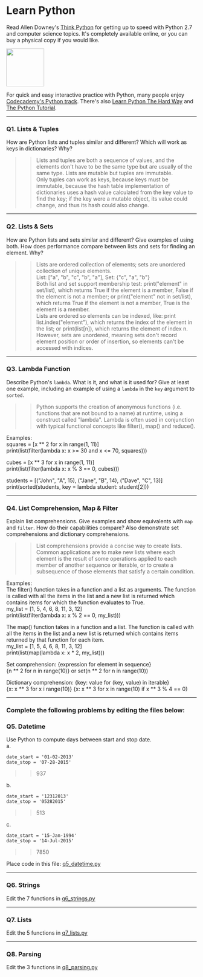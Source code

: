 # Learn Python

Read Allen Downey's [Think Python](http://www.greenteapress.com/thinkpython/) for getting up to speed with Python 2.7 and computer science topics. It's completely available online, or you can buy a physical copy if you would like.

<a href="http://www.greenteapress.com/thinkpython/"><img src="img/think_python.png" style="width: 100px;" target="_blank"></a>

For quick and easy interactive practice with Python, many people enjoy [Codecademy's Python track](http://www.codecademy.com/en/tracks/python). There's also [Learn Python The Hard Way](http://learnpythonthehardway.org/book/) and [The Python Tutorial](https://docs.python.org/2/tutorial/).

---

### Q1. Lists &amp; Tuples

How are Python lists and tuples similar and different? Which will work as keys in dictionaries? Why?

>> Lists and tuples are both a sequence of values, and the elements don't have to be the same type but are usually of the same type. Lists are mutable but tuples are immutable.  
Only tuples can work as keys, because keys must be immutable, because the hash table implementation of dictionaries uses a hash value calculated from the key value to find the key; if the key were a mutable object, its value could change, and thus its hash could also change.

---

### Q2. Lists &amp; Sets

How are Python lists and sets similar and different? Give examples of using both. How does performance compare between lists and sets for finding an element. Why?

>> Lists are ordered collection of elements; sets are unordered collection of unique elements.  
List: ["a", "b", "c", "b", "a"], Set: {"c", "a", "b"}  
Both list and set support membership test: print("element" in set/list), which returns True if the element is a member, False if the element is not a member; or print("element" not in set/list), which returns True if the element is not a member, True is the element is a member.  
Lists are ordered so elements can be indexed, like: print list.index("element"), which returns the index of the element in the list; or print(list[n]), which returns the element of index n. However, sets are unordered, meaning sets don't record element position or order of insertion, so elements can't be accessed with indices.

---

### Q3. Lambda Function

Describe Python's `lambda`. What is it, and what is it used for? Give at least one example, including an example of using a `lambda` in the `key` argument to `sorted`.

>> Python supports the creation of anonymous functions (i.e. functions that are not bound to a name) at runtime, using a construct called "lambda". Lambda is often used in conjunction with typical functional concepts like filter(), map() and reduce().  
  
Examples:  
squares = [x ** 2 for x in range(1, 11)]  
print(list(filter(lambda x: x >= 30 and x <= 70, squares)))  
  
cubes = [x ** 3 for x in range(1, 11)]  
print(list(filter(lambda x: x % 3 == 0, cubes)))  
  
students = [("John", "A", 15), ("Jane", "B", 14), ("Dave", "C", 13)]  
print(sorted(students, key = lambda student: student[2]))

---

### Q4. List Comprehension, Map &amp; Filter

Explain list comprehensions. Give examples and show equivalents with `map` and `filter`. How do their capabilities compare? Also demonstrate set comprehensions and dictionary comprehensions.

>> List comprehensions provide a concise way to create lists. Common applications are to make new lists where each element is the result of some operations applied to each member of another sequence or iterable, or to create a subsequence of those elements that satisfy a certain condition.  
  
Examples:  
The filter() function takes in a function and a list as arguments. The function is called with all the items in the list and a new list is returned which contains items for which the function evaluates to True.  
my_list = [1, 5, 4, 6, 8, 11, 3, 12]  
print(list(filter(lambda x: x % 2 == 0, my_list)))  
  
The map() function takes in a function and a list. The function is called with all the items in the list and a new list is returned which contains items returned by that function for each item.  
my_list = [1, 5, 4, 6, 8, 11, 3, 12]  
print(list(map(lambda x: x * 2, my_list)))  
  
Set comprehension: {expression for element in sequence}  
{n ** 2 for n in range(10)} or set(n ** 2 for n in range(10))  
  
Dictionary comprehension: {key: value for (key, value) in iterable}  
{x: x ** 3 for x i range(10)}
{x: x ** 3 for x in range(10) if x ** 3 % 4 == 0}

---

### Complete the following problems by editing the files below:

### Q5. Datetime
Use Python to compute days between start and stop date.   
a.  

```
date_start = '01-02-2013'    
date_stop = '07-28-2015'
```

>> 937

b.  
```
date_start = '12312013'  
date_stop = '05282015'  
```

>> 513

c.  
```
date_start = '15-Jan-1994'      
date_stop = '14-Jul-2015'  
```

>> 7850

Place code in this file: [q5_datetime.py](python/q5_datetime.py)

---

### Q6. Strings
Edit the 7 functions in [q6_strings.py](python/q6_strings.py)

---

### Q7. Lists
Edit the 5 functions in [q7_lists.py](python/q7_lists.py)

---

### Q8. Parsing
Edit the 3 functions in [q8_parsing.py](python/q8_parsing.py)





